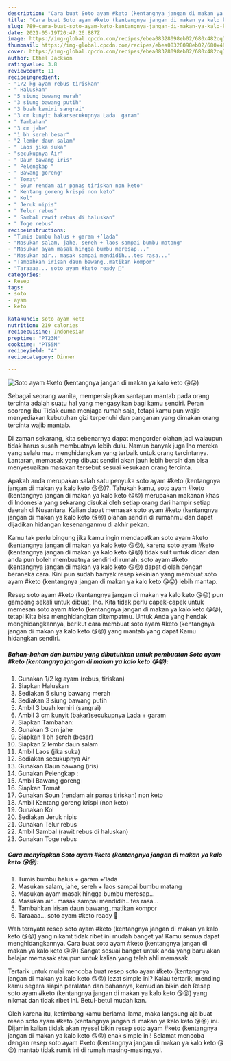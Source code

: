 ```yaml
---
description: "Cara buat Soto ayam #keto (kentangnya jangan di makan ya kalo keto 😘😝) yang lezat Untuk Jualan"
title: "Cara buat Soto ayam #keto (kentangnya jangan di makan ya kalo keto 😘😝) yang lezat Untuk Jualan"
slug: 789-cara-buat-soto-ayam-keto-kentangnya-jangan-di-makan-ya-kalo-keto-yang-lezat-untuk-jualan
date: 2021-05-19T20:47:26.887Z
image: https://img-global.cpcdn.com/recipes/ebea08328098eb02/680x482cq70/soto-ayam-keto-kentangnya-jangan-di-makan-ya-kalo-keto-😘😝-foto-resep-utama.jpg
thumbnail: https://img-global.cpcdn.com/recipes/ebea08328098eb02/680x482cq70/soto-ayam-keto-kentangnya-jangan-di-makan-ya-kalo-keto-😘😝-foto-resep-utama.jpg
cover: https://img-global.cpcdn.com/recipes/ebea08328098eb02/680x482cq70/soto-ayam-keto-kentangnya-jangan-di-makan-ya-kalo-keto-😘😝-foto-resep-utama.jpg
author: Ethel Jackson
ratingvalue: 3.8
reviewcount: 11
recipeingredient:
- "1/2 kg ayam rebus tiriskan"
- " Haluskan"
- "5 siung bawang merah"
- "3 siung bawang putih"
- "3 buah kemiri sangrai"
- "3 cm kunyit bakarsecukupnya Lada  garam"
- " Tambahan"
- "3 cm jahe"
- "1 bh sereh besar"
- "2 lembr daun salam"
- " Laos jika suka"
- "secukupnya Air"
- " Daun bawang iris"
- " Pelengkap "
- " Bawang goreng"
- " Tomat"
- " Soun rendam air panas tiriskan non keto"
- " Kentang goreng krispi non keto"
- " Kol"
- " Jeruk nipis"
- " Telur rebus"
- " Sambal rawit rebus di haluskan"
- " Toge rebus"
recipeinstructions:
- "Tumis bumbu halus + garam +’lada"
- "Masukan salam, jahe, sereh + laos sampai bumbu matang"
- "Masukan ayam masak hingga bumbu meresap..."
- "Masukan air.. masak sampai mendidih...tes rasa..."
- "Tambahkan irisan daun bawang..matikan kompor"
- "Taraaaa... soto ayam #keto ready 🥘"
categories:
- Resep
tags:
- soto
- ayam
- keto

katakunci: soto ayam keto 
nutrition: 219 calories
recipecuisine: Indonesian
preptime: "PT23M"
cooktime: "PT55M"
recipeyield: "4"
recipecategory: Dinner

---
```



![Soto ayam #keto (kentangnya jangan di makan ya kalo keto 😘😝)](https://img-global.cpcdn.com/recipes/ebea08328098eb02/680x482cq70/soto-ayam-keto-kentangnya-jangan-di-makan-ya-kalo-keto-😘😝-foto-resep-utama.jpg)

Sebagai seorang wanita, mempersiapkan santapan mantab pada orang tercinta adalah suatu hal yang mengasyikan bagi kamu sendiri. Peran seorang ibu Tidak cuma menjaga rumah saja, tetapi kamu pun wajib menyediakan kebutuhan gizi terpenuhi dan panganan yang dimakan orang tercinta wajib mantab.

Di zaman  sekarang, kita sebenarnya dapat mengorder olahan jadi walaupun tidak harus susah membuatnya lebih dulu. Namun banyak juga lho mereka yang selalu mau menghidangkan yang terbaik untuk orang tercintanya. Lantaran, memasak yang dibuat sendiri akan jauh lebih bersih dan bisa menyesuaikan masakan tersebut sesuai kesukaan orang tercinta. 



Apakah anda merupakan salah satu penyuka soto ayam #keto (kentangnya jangan di makan ya kalo keto 😘😝)?. Tahukah kamu, soto ayam #keto (kentangnya jangan di makan ya kalo keto 😘😝) merupakan makanan khas di Indonesia yang sekarang disukai oleh setiap orang dari hampir setiap daerah di Nusantara. Kalian dapat memasak soto ayam #keto (kentangnya jangan di makan ya kalo keto 😘😝) olahan sendiri di rumahmu dan dapat dijadikan hidangan kesenanganmu di akhir pekan.

Kamu tak perlu bingung jika kamu ingin mendapatkan soto ayam #keto (kentangnya jangan di makan ya kalo keto 😘😝), karena soto ayam #keto (kentangnya jangan di makan ya kalo keto 😘😝) tidak sulit untuk dicari dan anda pun boleh membuatnya sendiri di rumah. soto ayam #keto (kentangnya jangan di makan ya kalo keto 😘😝) dapat diolah dengan beraneka cara. Kini pun sudah banyak resep kekinian yang membuat soto ayam #keto (kentangnya jangan di makan ya kalo keto 😘😝) lebih mantap.

Resep soto ayam #keto (kentangnya jangan di makan ya kalo keto 😘😝) pun gampang sekali untuk dibuat, lho. Kita tidak perlu capek-capek untuk memesan soto ayam #keto (kentangnya jangan di makan ya kalo keto 😘😝), tetapi Kita bisa menghidangkan ditempatmu. Untuk Anda yang hendak menghidangkannya, berikut cara membuat soto ayam #keto (kentangnya jangan di makan ya kalo keto 😘😝) yang mantab yang dapat Kamu hidangkan sendiri.

<!--inarticleads1-->

##### Bahan-bahan dan bumbu yang dibutuhkan untuk pembuatan Soto ayam #keto (kentangnya jangan di makan ya kalo keto 😘😝):

1. Gunakan 1/2 kg ayam (rebus, tiriskan)
1. Siapkan  Haluskan
1. Sediakan 5 siung bawang merah
1. Sediakan 3 siung bawang putih
1. Ambil 3 buah kemiri (sangrai)
1. Ambil 3 cm kunyit (bakar)secukupnya Lada + garam
1. Siapkan  Tambahan:
1. Gunakan 3 cm jahe
1. Siapkan 1 bh sereh (besar)
1. Siapkan 2 lembr daun salam
1. Ambil  Laos (jika suka)
1. Sediakan secukupnya Air
1. Gunakan  Daun bawang (iris)
1. Gunakan  Pelengkap :
1. Ambil  Bawang goreng
1. Siapkan  Tomat
1. Gunakan  Soun (rendam air panas tiriskan) non keto
1. Ambil  Kentang goreng krispi (non keto)
1. Gunakan  Kol
1. Sediakan  Jeruk nipis
1. Gunakan  Telur rebus
1. Ambil  Sambal (rawit rebus di haluskan)
1. Gunakan  Toge rebus




<!--inarticleads2-->

##### Cara menyiapkan Soto ayam #keto (kentangnya jangan di makan ya kalo keto 😘😝):

1. Tumis bumbu halus + garam +’lada
1. Masukan salam, jahe, sereh + laos sampai bumbu matang
1. Masukan ayam masak hingga bumbu meresap...
1. Masukan air.. masak sampai mendidih...tes rasa...
1. Tambahkan irisan daun bawang..matikan kompor
1. Taraaaa... soto ayam #keto ready 🥘




Wah ternyata resep soto ayam #keto (kentangnya jangan di makan ya kalo keto 😘😝) yang nikamt tidak ribet ini mudah banget ya! Kamu semua dapat menghidangkannya. Cara buat soto ayam #keto (kentangnya jangan di makan ya kalo keto 😘😝) Sangat sesuai banget untuk anda yang baru akan belajar memasak ataupun untuk kalian yang telah ahli memasak.

Tertarik untuk mulai mencoba buat resep soto ayam #keto (kentangnya jangan di makan ya kalo keto 😘😝) lezat simple ini? Kalau tertarik, mending kamu segera siapin peralatan dan bahannya, kemudian bikin deh Resep soto ayam #keto (kentangnya jangan di makan ya kalo keto 😘😝) yang nikmat dan tidak ribet ini. Betul-betul mudah kan. 

Oleh karena itu, ketimbang kamu berlama-lama, maka langsung aja buat resep soto ayam #keto (kentangnya jangan di makan ya kalo keto 😘😝) ini. Dijamin kalian tiidak akan nyesel bikin resep soto ayam #keto (kentangnya jangan di makan ya kalo keto 😘😝) enak simple ini! Selamat mencoba dengan resep soto ayam #keto (kentangnya jangan di makan ya kalo keto 😘😝) mantab tidak rumit ini di rumah masing-masing,ya!.

